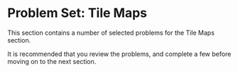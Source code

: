 # Problem Set: Tile Maps

This section contains a number of selected problems for the Tile Maps section.

It is recommended that you review the problems, and complete a few before moving on to the next section.
